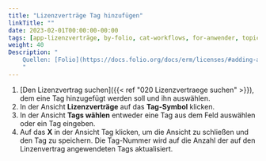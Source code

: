 ```yaml
---
title: "Lizenzverträge Tag hinzufügen"
linkTitle: ""
date: 2023-02-01T00:00:00-00:00
tags: [app-lizenzverträge, by-folio, cat-workflows, for-anwender, topic-tags]
weight: 40
Description: "
    Quellen: [Folio](https://docs.folio.org/docs/erm/licenses/#adding-a-tag-to-a-license) & [GBV](https://info.gbv.de/pages/viewpage.action?pageId=846266397)
    "
---
```


1.  [Den Lizenzvertrag suchen]({{< ref "020 Lizenzvertraege suchen" >}}), dem eine Tag hinzugefügt werden soll und ihn auswählen.
2.  In der Ansicht **Lizenzverträge** auf das **Tag-Symbol** klicken.
3.  In der Ansicht **Tags wählen** entweder eine Tag aus dem Feld auswählen oder ein Tag eingeben.
4.  Auf das **X** in der Ansicht Tag klicken, um die Ansicht zu schließen und den Tag zu speichern. Die Tag-Nummer wird auf die Anzahl der auf den Linzenvertrag angewendeten Tags aktualisiert.
